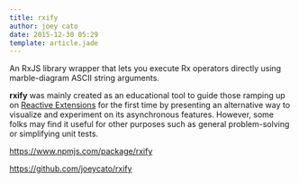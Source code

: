 ```yaml
---
title: rxify
author: joey cato
date: 2015-12-30 05:29
template: article.jade
---
```


An RxJS library wrapper that lets you execute Rx operators directly using marble-diagram ASCII string arguments.

<span class="more"></span>

**rxify** was mainly created as an educational tool to guide those ramping up on [Reactive Extensions](https://github.com/Reactive-Extensions/) for the first time by presenting an alternative way to visualize and experiment on its asynchronous features. However, some folks may find it useful for other purposes such as general problem-solving or simplifying unit tests.

https://www.npmjs.com/package/rxify

https://github.com/joeycato/rxify

